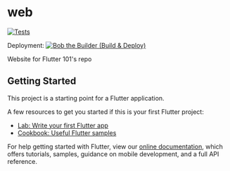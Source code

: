 # web
[![Tests](https://api.cirrus-ci.com/github/Coders-Asylum/coders-asylum.github.io.svg?branch=master)](https://api.cirrus-ci.com/github/Coders-Asylum/coders-asylum.github.io.svg?branch=master)

Deployment:
[![Bob the Builder (Build & Deploy)](https://github.com/Coders-Asylum/coders-asylum.github.io/actions/workflows/deploy.yml/badge.svg?branch=production)](https://github.com/Coders-Asylum/coders-asylum.github.io/actions/workflows/deploy.yml)

Website for Flutter 101's repo

## Getting Started

This project is a starting point for a Flutter application.

A few resources to get you started if this is your first Flutter project:

- [Lab: Write your first Flutter app](https://flutter.dev/docs/get-started/codelab)
- [Cookbook: Useful Flutter samples](https://flutter.dev/docs/cookbook)

For help getting started with Flutter, view our
[online documentation](https://flutter.dev/docs), which offers tutorials,
samples, guidance on mobile development, and a full API reference.
